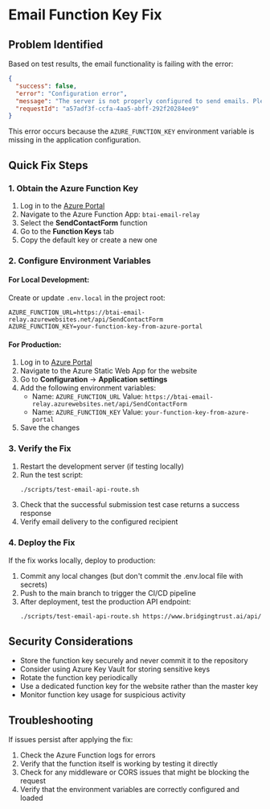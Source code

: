 # Email Function Key Fix

## Problem Identified

Based on test results, the email functionality is failing with the error:

```json
{
  "success": false,
  "error": "Configuration error",
  "message": "The server is not properly configured to send emails. Please try again later or contact support.",
  "requestId": "a57adf3f-ccfa-4aa5-abff-292f20284ee9"
}
```

This error occurs because the `AZURE_FUNCTION_KEY` environment variable is missing in the application configuration.

## Quick Fix Steps

### 1. Obtain the Azure Function Key

1. Log in to the [Azure Portal](https://portal.azure.com)
2. Navigate to the Azure Function App: `btai-email-relay`
3. Select the **SendContactForm** function
4. Go to the **Function Keys** tab
5. Copy the default key or create a new one

### 2. Configure Environment Variables

#### For Local Development:

Create or update `.env.local` in the project root:

```
AZURE_FUNCTION_URL=https://btai-email-relay.azurewebsites.net/api/SendContactForm
AZURE_FUNCTION_KEY=your-function-key-from-azure-portal
```

#### For Production:

1. Log in to [Azure Portal](https://portal.azure.com)
2. Navigate to the Azure Static Web App for the website
3. Go to **Configuration** → **Application settings**
4. Add the following environment variables:
   - Name: `AZURE_FUNCTION_URL`
     Value: `https://btai-email-relay.azurewebsites.net/api/SendContactForm`
   - Name: `AZURE_FUNCTION_KEY`
     Value: `your-function-key-from-azure-portal`
5. Save the changes

### 3. Verify the Fix

1. Restart the development server (if testing locally)
2. Run the test script:
   ```bash
   ./scripts/test-email-api-route.sh
   ```
3. Check that the successful submission test case returns a success response
4. Verify email delivery to the configured recipient

### 4. Deploy the Fix

If the fix works locally, deploy to production:

1. Commit any local changes (but don't commit the .env.local file with secrets)
2. Push to the main branch to trigger the CI/CD pipeline
3. After deployment, test the production API endpoint:
   ```bash
   ./scripts/test-email-api-route.sh https://www.bridgingtrust.ai/api/send-email
   ```

## Security Considerations

- Store the function key securely and never commit it to the repository
- Consider using Azure Key Vault for storing sensitive keys
- Rotate the function key periodically
- Use a dedicated function key for the website rather than the master key
- Monitor function key usage for suspicious activity

## Troubleshooting

If issues persist after applying the fix:

1. Check the Azure Function logs for errors
2. Verify that the function itself is working by testing it directly
3. Check for any middleware or CORS issues that might be blocking the request
4. Verify that the environment variables are correctly configured and loaded 